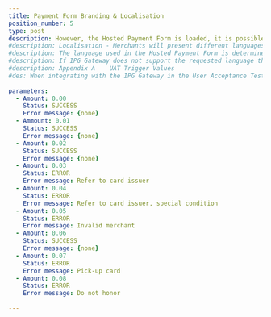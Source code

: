 ```yaml
---
title: Payment Form Branding & Localisation
position_number: 5
type: post
description: However, the Hosted Payment Form is loaded, it is possible to customise the Hosted Payment Form to match the design and branding of the merchant’s webpage. The merchant must provide the IPG Gateway with the CSS and image files.  Sample files can be supplied on request.  The customised CSS file must be delivered to the IPG Gateway Support Team for review and sign off to ensure code integrity and security.  The files will be loaded to the merchant’s configuration in the IPG Gateway.
#description: Localisation - Merchants will present different languages on their website.  The Hosted Payment Page should reflect the language being viewed by the customer.
#description: The language used in the Hosted Payment Form is determined by the value provided in the language parameter in the Session Token Request (section 1.1).
#description: If IPG Gateway does not support the requested language the default will be Spanish.  However, to ensure the language is supported, the merchant should contact IPG Gateway Support Team to have the language added to the IPG Gateway suite.
#description: Appendix A	UAT Trigger Values
#des: When integrating with the IPG Gateway in the User Acceptance Testing (UAT) environment, certain amount values in the Session Token Request (section 1.1) can be used to elicit status and error messages.  This facility is provided to merchants so that testing can be confirmed against these expected errors.
 
parameters:
  - Amount: 0.00
    Status: SUCCESS
    Error message: {none}
  - Ammount: 0.01
    Status: SUCCESS
    Error message: {none}
  - Amount: 0.02
    Status: SUCCESS
    Error message: {none}
  - Amount: 0.03
    Status: ERROR
    Error message: Refer to card issuer
  - Amount: 0.04
    Status: ERROR
    Error message: Refer to card issuer, special condition
  - Amount: 0.05
    Status: ERROR
    Error message: Invalid merchant
  - Amount: 0.06
    Status: SUCCESS
    Error message: {none}
  - Amount: 0.07
    Status: ERROR
    Error message: Pick-up card
  - Amount: 0.08
    Status: ERROR
    Error message: Do not honor
    
---
```

